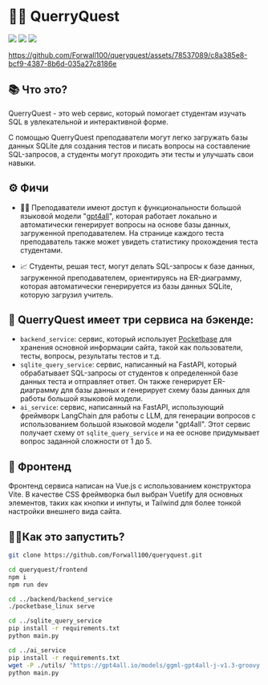 # 🔎🤔 QuerryQuest
![](https://img.shields.io/badge/Python-3776AB?style=for-the-badge&logo=python&logoColor=white)
![](https://img.shields.io/badge/Vue.js-35495E?style=for-the-badge&logo=vue.js&logoColor=4FC08D)
![](https://img.shields.io/badge/Tailwind_CSS-38B2AC?style=for-the-badge&logo=tailwind-css&logoColor=white)

https://github.com/Forwall100/queryquest/assets/78537089/c8a385e8-bcf9-4387-8b6d-035a27c8186e

## 📚 Что это?
QuerryQuest - это web сервис, который помогает студентам изучать SQL в увлекательной и интерактивной форме. 

С помощью QuerryQuest преподаватели могут легко загружать базы данных SQLite для создания тестов и писать вопросы на составление SQL-запросов, а студенты могут проходить эти тесты и улучшать свои навыки.

## ⚙️ Фичи
- 👨‍🏫 Преподаватели имеют доступ к функциональности большой языковой модели "[gpt4all](https://github.com/nomic-ai/gpt4all)", которая работает локально и автоматически генерирует вопросы на основе базы данных, загруженной преподавателем. На странице каждого теста преподаватель также может увидеть статистику прохождения теста студентами. 

- 📈 Студенты, решая тест, могут делать SQL-запросы к базе данных, загруженной преподавателем, ориентируясь на ER-диаграмму, которая автоматически генерируется из базы данных SQLite, которую загрузил учитель. 

## 🚀 QuerryQuest имеет три сервиса на бэкенде:
- `backend_service`: сервис, который использует [Pocketbase](https://github.com/pocketbase/pocketbase) для хранения основной информации сайта, такой как пользователи, тесты, вопросы, результаты тестов и т.д.
- `sqlite_query_service`: сервис, написанный на FastAPI, который обрабатывает SQL-запросы от студентов к определенной базе данных теста и отправляет ответ. Он также генерирует ER-диаграмму для базы данных и генерирует схему базы данных для работы большой языковой модели.
- `ai_service`: сервис, написанный на FastAPI, использующий фреймворк LangChain для работы с LLM, для генерации вопросов с использованием большой языковой модели "gpt4all". Этот сервис получает схему от `sqlite_query_service` и на ее основе придумывает вопрос заданной сложности от 1 до 5.

## 🎨 Фронтенд
Фронтенд сервиса написан на Vue.js с использованием конструктора Vite. В качестве CSS фреймворка был выбран Vuetify для основных элементов, таких как кнопки и инпуты, и Tailwind для более тонкой настройки внешнего вида сайта. 

## 🏃‍♂️Как это запустить?
```zsh
git clone https://github.com/Forwall100/queryquest.git
```

```zsh
cd queryquest/frontend
npm i
npm run dev
```

```zsh
cd ../backend/backend_service
./pocketbase_linux serve
```

```zsh
cd ../sqlite_query_service
pip install -r requirements.txt
python main.py
```

```zsh
cd ../ai_service
pip install -r requirements.txt
wget -P ./utils/ "https://gpt4all.io/models/ggml-gpt4all-j-v1.3-groovy.bin"
python main.py
```
